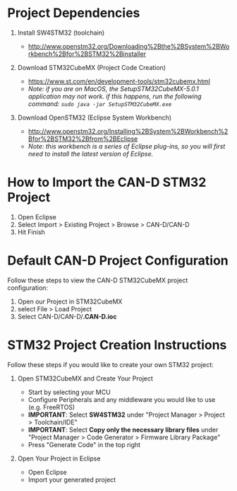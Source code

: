 # Project Dependencies

1. Install SW4STM32 (toolchain)
    * http://www.openstm32.org/Downloading%2Bthe%2BSystem%2BWorkbench%2Bfor%2BSTM32%2Binstaller


2. Download STM32CubeMX (Project Code Creation)
    * https://www.st.com/en/development-tools/stm32cubemx.html
    * _Note: if you are on MacOS, the SetupSTM32CubeMX-5.0.1 application may not work.
if this happens, run the following command: `sudo java -jar SetupSTM32CubeMX.exe`_


3. Download OpenSTM32 (Eclipse System Workbench)
    * http://www.openstm32.org/Installing%2BSystem%2BWorkbench%2Bfor%2BSTM32%2Bfrom%2BEclipse
    * _Note: this workbench is a series of Eclipse plug-ins, so you will first need to install the latest version of Eclipse._


# How to Import the CAN-D STM32 Project
1. Open Eclipse
2. Select Import > Existing Project > Browse > CAN-D/CAN-D
3. Hit Finish


# Default CAN-D Project Configuration
Follow these steps to view the CAN-D STM32CubeMX project configuration:
1. Open our Project in STM32CubeMX
2. select File > Load Project
3. Select CAN-D/CAN-D/**.CAN-D.ioc**


# STM32 Project Creation Instructions

Follow these steps if you would like to create your own STM32 project:

1. Open STM32CubeMX and Create Your Project
    * Start by selecting your MCU
    * Configure Peripherals and any middleware you would like to use (e.g. FreeRTOS)
    * **IMPORTANT**: Select **SW4STM32** under "Project Manager > Project > Toolchain/IDE"
    * **IMPORTANT**: Select **Copy only the necessary library files** under "Project Manager > Code Generator > Firmware Library Package"
    * Press "Generate Code" in the top right


2. Open Your Project in Eclipse
    * Open Eclipse
    * Import your generated project

